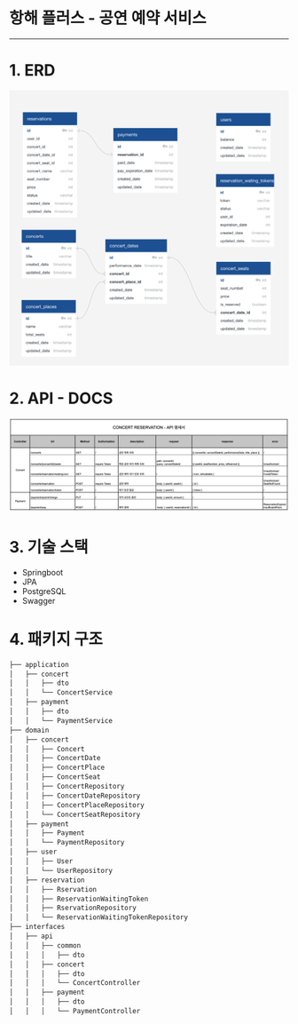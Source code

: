 # 항해 플러스 - 공연 예약 서비스

--- 

# 1. ERD
<img src="docs/erd.png">

# 2. API - DOCS
<img src="docs/api-docs.png">

# 3. 기술 스택
- Springboot
- JPA
- PostgreSQL
- Swagger

# 4. 패키지 구조

```bash
├── application
│   ├── concert
│   │   ├── dto
│   │   └── ConcertService
│   ├── payment
│   │   ├── dto
│   │   └── PaymentService
├── domain
│   ├── concert
│   │   ├── Concert
│   │   ├── ConcertDate
│   │   ├── ConcertPlace
│   │   ├── ConcertSeat
│   │   ├── ConcertRepository
│   │   ├── ConcertDateRepository
│   │   ├── ConcertPlaceRepository
│   │   └── ConcertSeatRepository
│   ├── payment
│   │   ├── Payment
│   │   └── PaymentRepository
│   ├── user
│   │   ├── User
│   │   └── UserRepository
│   ├── reservation
│   │   ├── Rservation
│   │   ├── ReservationWaitingToken
│   │   ├── RservationRepository
│   │   └── ReservationWaitingTokenRepository
├── interfaces
│   ├── api
│   │   ├── common
│   │   │   ├── dto
│   │   ├── concert
│   │   │   ├── dto
│   │   │   └── ConcertController
│   │   ├── payment
│   │   │   ├── dto
│   │   │   └── PaymentController
``` 